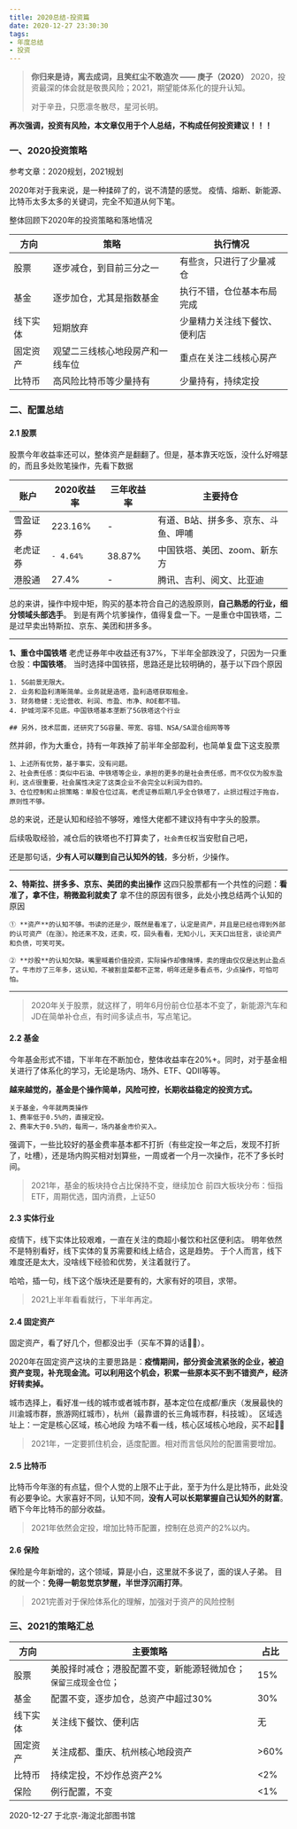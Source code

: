 ```yaml
---
title: 2020总结-投资篇 
date: 2020-12-27 23:30:30
tags: 
- 年度总结
- 投资
---
```

> **你归来是诗，离去成词，且笑红尘不敢造次 —— 庚子（2020）**
> 2020，投资最深的体会就是敬畏风险；2021，期望能体系化的提升认知。
> 
> 对于辛丑，只愿凛冬散尽，星河长明。

**再次强调，投资有风险，本文章仅用于个人总结，不构成任何投资建议！！！**

### 一、2020投资策略
参考文章：2020规划，2021规划

2020年对于我来说，是一种揉碎了的，说不清楚的感觉。
疫情、熔断、新能源、比特币太多太多的关键词，完全不知道从何下笔。

整体回顾下2020年的投资策略和落地情况

| 方向 |策略  |执行情况  | 
| --- | --- | --- |
| 股票 |逐步减仓，到目前三分之一  | 有些`贪`，只进行了少量减仓 |
| 基金 | 逐步加仓，尤其是指数基金 | 执行不错，仓位基本布局完成 |
| 线下实体 | 短期放弃 | 少量精力关注线下餐饮、便利店 |
| 固定资产 |观望二三线核心地段房产和一线车位  | 重点在关注二线核心房产 |
| 比特币 | 高风险比特币等少量持有 | 少量持有，持续定投 |


### 二、配置总结

#### 2.1 股票
股票今年收益率还可以，整体资产是翻翻了。但是，基本靠天吃饭，没什么好嘚瑟的，而且多处败笔操作，先看下数据

| 账户 |2020收益率  |三年收益率  | 主要持仓 |
| --- | --- | --- | --- |
| 雪盈证券 |223.16%  | - | 有道、B站、拼多多、京东、斗鱼、呷哺 |
| 老虎证券 | `- 4.64%` | 38.87% | 中国铁塔、美团、zoom、新东方 |
| 港股通 | 27.4%  | -   | 腾讯、吉利、阅文、比亚迪|

总的来讲，操作中规中矩，购买的基本符合自己的选股原则，**自己熟悉的行业，细分领域头部选手**。
到是有两个坑爹操作，值得复盘一下。一是重仓中国铁塔，二是过早卖出特斯拉、京东、美团和拼多多。

* * *

**1、重仓中国铁塔**
老虎证券年中收益还有37%，下半年全部跌没了，只因为一只重仓股：**中国铁塔**。
当时选择中国铁搭，思路还是比较明确的，基于以下四个原因

```
1. 5G前景无限大。
2. 业务和盈利清晰简单。业务就是造塔，盈利造塔获取租金。
3. 财务稳健：无论营收、利润、市盈、市净、ROE都不错。
4. 护城河深不见底。中国铁塔基本垄断了5G铁塔这个行业

## 另外，技术层面，还研究了5G容量、带宽、容错、NSA/SA混合组网等等
```

然并卵，作为大重仓，持有一年跌掉了前半年全部盈利，也简单复盘下这支股票

```
1、上述所有优势，基于事实，没有问题。
2、社会责任感：类似中石油、中铁塔等企业，承担的更多的是社会责任感，而不仅仅为股东盈利，这点很重要，社会属性决定了这类企业不会完全以利润为目的。
3、仓位控制和止损策略：单股仓位过高，老虎证券后期几乎全仓铁塔了，止损过程过于拖沓，原则性不够。
```
总的来说，还是认知和经验不够呀，难怪大佬都不建议持有中字头的股票。

后续吸取经验，减仓后的铁塔也不打算卖了，`社会责任`权当安慰自己吧，

还是那句话，**少有人可以赚到自己认知外的钱**，多分析，少操作。

* * *
**2、特斯拉、拼多多、京东、美团的卖出操作**
这四只股票都有一个共性的问题：**看准了，拿不住，稍微盈利就卖了**
拿不住的原因有很多，此处小拽总结两个认知的原因

```
① **资产**的认知不够。书读的还是少，既然是看准了，认定是资产，并且是已经也得到外部的认可资产（在涨）。抢还来不及，还卖，哎，回头看看，无知小儿，天天口出狂言，谈论资产和负债，可笑可笑。

② **炒股**的认知欠缺。嘴里喊着价值投资，实际操作却像赌博，卖的理由仅仅是达到止盈点了。牛市炒了三年多，这认知，不被割韭菜都不正常，明年还是多看点书，少点操作，可怕可怕。
```
* * *

> 2020年关于股票，就这样了，明年6月份前仓位基本不变了，新能源汽车和JD在简单补仓点，有时间多读点书，写点笔记。


#### 2.2 基金
今年基金形式不错，下半年在不断加仓，整体收益率在20%+。同时，对于基金相关进行了体系化的学习，无论是场内、场外、ETF、QDII等等。


**越来越觉的，基金是个操作简单，风险可控，长期收益稳定的投资方式。**

```
关于基金，今年就两类操作
1、费率低于0.5%的，直接定投。
2、费率大于0.5%的，每周一，场内基金市价买入。
```
强调下，一些比较好的基金费率基本都不打折（有些定投一年之后，发现不打折了，吐槽），还是场内购买相对划算些，一周或者一个月一次操作，花不了多长时间。

> 2021年，基金的板块持仓占比保持不变，继续加仓
> 前四大板块分布：恒指ETF，周期优选，国内消费，上证50



#### 2.3 实体行业
疫情下，线下实体比较艰难，一直在关注的商超小餐饮和社区便利店。
明年依然不是特别看好，线下实体的复苏需要和线上结合，这是趋势。
于个人而言，线下难度还是太大，没啥线下经验和优势，关注着就行了。

哈哈，插一句，线下这个版块还是要有的，大家有好的项目，求带。


> 2021上半年看看就行，下半年再定。

#### 2.4 固定资产
固定资产，看了好几个，但都没出手（买车不算的话🤦‍♂️）。

2020年在固定资产这块的主要思路是：**疫情期间，部分资金流紧张的企业，被迫资产变现，补充现金流。可以利用这个机会，积累一些原本买不到不错资产，经济好转卖掉。**

城市选择上，看好准一线的城市或者城市群，基本定位在成都/重庆（发展最快的川渝城市群，旅游网红城市），杭州（最靠谱的长三角城市群，科技城）。
区域选址上：一定是核心区域，核心地段
为啥不看一线，核心区域核心地段，买不起🤦‍♂️

> 2021年，一定要抓住机会，适度配置。相对而言低风险的配置需要增加。

#### 2.5 比特币
比特币今年涨的有点猛，但个人觉的上限不止于此，至于为什么是比特币，此处没有必要争论。大家喜好不同，认知不同，**没有人可以长期掌握自己认知外的财富**。晒下今年比特币的部分收益。


> 2021年依然会定投，增加比特币配置，控制在总资产的2%以内。


#### 2.6 保险

保险是今年新增的，这个领域，算是小白，这里就不多说了，面的误人子弟。
目的就一个：**免得一朝忽觉京梦醒，半世浮沉雨打萍**。

> 2021完善对于保险体系化的理解，加强对于资产的风险控制

### 三、2021的策略汇总



| 方向 |主要策略  | 占比 |
| --- | --- | ---| 
| 股票 |美股择时减仓；港股配置不变，新能源轻微加仓；`保留三成现金仓位`；  | 15%
| 基金 |配置不变，逐步加仓，总资产中超过30% | 30%
| 线下实体 | 关注线下餐饮、便利店 | 无
| 固定资产 |关注成都、重庆、杭州核心地段资产 | >60%
| 比特币 | 持续定投，不炒作总资产2% | <2%
| 保险 | 例行配置，不变 | <1%


2020-12-27 于北京-海淀北部图书馆